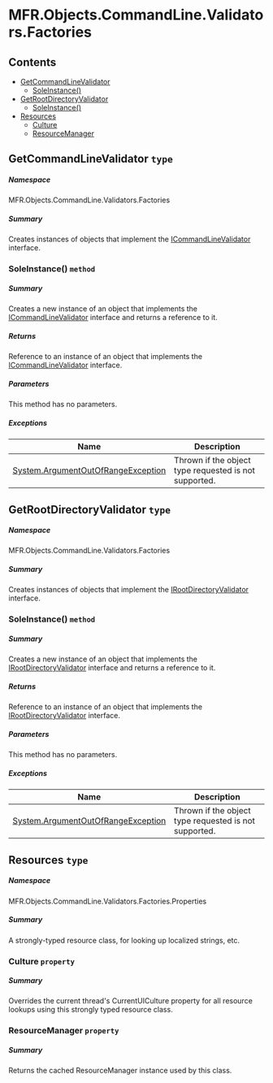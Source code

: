 <a name='assembly'></a>
# MFR.Objects.CommandLine.Validators.Factories

## Contents

- [GetCommandLineValidator](#T-MFR-Objects-CommandLine-Validators-Factories-GetCommandLineValidator 'MFR.Objects.CommandLine.Validators.Factories.GetCommandLineValidator')
  - [SoleInstance()](#M-MFR-Objects-CommandLine-Validators-Factories-GetCommandLineValidator-SoleInstance 'MFR.Objects.CommandLine.Validators.Factories.GetCommandLineValidator.SoleInstance')
- [GetRootDirectoryValidator](#T-MFR-Objects-CommandLine-Validators-Factories-GetRootDirectoryValidator 'MFR.Objects.CommandLine.Validators.Factories.GetRootDirectoryValidator')
  - [SoleInstance()](#M-MFR-Objects-CommandLine-Validators-Factories-GetRootDirectoryValidator-SoleInstance 'MFR.Objects.CommandLine.Validators.Factories.GetRootDirectoryValidator.SoleInstance')
- [Resources](#T-MFR-Objects-CommandLine-Validators-Factories-Properties-Resources 'MFR.Objects.CommandLine.Validators.Factories.Properties.Resources')
  - [Culture](#P-MFR-Objects-CommandLine-Validators-Factories-Properties-Resources-Culture 'MFR.Objects.CommandLine.Validators.Factories.Properties.Resources.Culture')
  - [ResourceManager](#P-MFR-Objects-CommandLine-Validators-Factories-Properties-Resources-ResourceManager 'MFR.Objects.CommandLine.Validators.Factories.Properties.Resources.ResourceManager')

<a name='T-MFR-Objects-CommandLine-Validators-Factories-GetCommandLineValidator'></a>
## GetCommandLineValidator `type`

##### Namespace

MFR.Objects.CommandLine.Validators.Factories

##### Summary

Creates instances of objects that implement the
[ICommandLineValidator](#T-MFR-Objects-CommandLine-Validators-Interfaces-ICommandLineValidator 'MFR.Objects.CommandLine.Validators.Interfaces.ICommandLineValidator')
interface.

<a name='M-MFR-Objects-CommandLine-Validators-Factories-GetCommandLineValidator-SoleInstance'></a>
### SoleInstance() `method`

##### Summary

Creates a new instance of an object that implements the
[ICommandLineValidator](#T-MFR-Objects-CommandLine-Validators-Interfaces-ICommandLineValidator 'MFR.Objects.CommandLine.Validators.Interfaces.ICommandLineValidator')
interface and returns a reference to it.

##### Returns

Reference to an instance of an object that implements the
[ICommandLineValidator](#T-MFR-Objects-CommandLine-Validators-Interfaces-ICommandLineValidator 'MFR.Objects.CommandLine.Validators.Interfaces.ICommandLineValidator')
interface.

##### Parameters

This method has no parameters.

##### Exceptions

| Name | Description |
| ---- | ----------- |
| [System.ArgumentOutOfRangeException](http://msdn.microsoft.com/query/dev14.query?appId=Dev14IDEF1&l=EN-US&k=k:System.ArgumentOutOfRangeException 'System.ArgumentOutOfRangeException') | Thrown if the object type requested is not supported. |

<a name='T-MFR-Objects-CommandLine-Validators-Factories-GetRootDirectoryValidator'></a>
## GetRootDirectoryValidator `type`

##### Namespace

MFR.Objects.CommandLine.Validators.Factories

##### Summary

Creates instances of objects that implement the
[IRootDirectoryValidator](#T-MFR-Objects-CommandLine-Validators-Interfaces-IRootDirectoryValidator 'MFR.Objects.CommandLine.Validators.Interfaces.IRootDirectoryValidator')
interface.

<a name='M-MFR-Objects-CommandLine-Validators-Factories-GetRootDirectoryValidator-SoleInstance'></a>
### SoleInstance() `method`

##### Summary

Creates a new instance of an object that implements the
[IRootDirectoryValidator](#T-MFR-Objects-CommandLine-Validators-Interfaces-IRootDirectoryValidator 'MFR.Objects.CommandLine.Validators.Interfaces.IRootDirectoryValidator')
interface and returns a reference to it.

##### Returns

Reference to an instance of an object that implements the
[IRootDirectoryValidator](#T-MFR-Objects-CommandLine-Validators-Interfaces-IRootDirectoryValidator 'MFR.Objects.CommandLine.Validators.Interfaces.IRootDirectoryValidator')
interface.

##### Parameters

This method has no parameters.

##### Exceptions

| Name | Description |
| ---- | ----------- |
| [System.ArgumentOutOfRangeException](http://msdn.microsoft.com/query/dev14.query?appId=Dev14IDEF1&l=EN-US&k=k:System.ArgumentOutOfRangeException 'System.ArgumentOutOfRangeException') | Thrown if the object type requested is not supported. |

<a name='T-MFR-Objects-CommandLine-Validators-Factories-Properties-Resources'></a>
## Resources `type`

##### Namespace

MFR.Objects.CommandLine.Validators.Factories.Properties

##### Summary

A strongly-typed resource class, for looking up localized strings, etc.

<a name='P-MFR-Objects-CommandLine-Validators-Factories-Properties-Resources-Culture'></a>
### Culture `property`

##### Summary

Overrides the current thread's CurrentUICulture property for all
  resource lookups using this strongly typed resource class.

<a name='P-MFR-Objects-CommandLine-Validators-Factories-Properties-Resources-ResourceManager'></a>
### ResourceManager `property`

##### Summary

Returns the cached ResourceManager instance used by this class.
